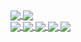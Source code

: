 <div>
	<a href="https://github.com/anuraghazra/github-readme-stats">
  <img align="center" src="https://github-readme-stats.vercel.app/api?username=xiyini&show_icons=true&theme=dracula&border_radius=20&custom_title=Stats" />
</a>
<a href="https://github.com/anuraghazra/convoychat">
  <img align="center" src="https://github-readme-stats.vercel.app/api/top-langs/?username=xiyini&theme=dracula&layout=compact&border_radius=20" />
</a>
	</div>

<div>
	<a href="">
	<img align="center" src="https://badges.pufler.dev/visits/xiyini/xiyini" />
	</a>
		<a href="">
	<img align="center" src="https://badges.pufler.dev/repos/xiyini" />
	</a>
		<a href="">
	<img align="center" src="https://badges.pufler.dev/gists/puf17640" />
	</a>
		<a href="">
	<img align="center" src="https://badges.pufler.dev/updated/puf17640/git-badges" />
	</a>
		<a href="">
	<img align="center" src="https://badges.pufler.dev/created/puf17640/git-badges" />
	</a>
	</div>
	

<!-- <a href="https://github.com/anuraghazra/github-readme-stats">
  <img width="100%" align="center" src="https://github-profile-trophy.vercel.app/?username=xiyini&theme=dracula" />
</a> -->
<!-- <a href="https://github.com/anuraghazra/convoychat">
  <img align="center" src="https://github-readme-streak-stats.herokuapp.com?user=xiyini&theme=dracula" />
</a>
 -->

<!-- <a href="https://github.com/anuraghazra/github-readme-stats">
  <img align="center" src="https://github-readme-stats.vercel.app/api/pin/?username=xiyini&repo=elzero&show_owner=true&theme=dracula" />
</a>
<a href="https://github.com/anuraghazra/convoychat">
  <img align="center" src="https://github-readme-stats.vercel.app/api/pin/?username=xiyini&repo=sb&show_owner=true&theme=dracula" />
</a> -->

<!-- 

[![Readme Quotes](https://quotes-github-readme.vercel.app/api?type=horizontal&theme=dark)](https://github.com/piyushsuthar/github-readme-quotes) ![Jokes Card](https://readme-jokes.vercel.app/api?&theme=dracula) -->
